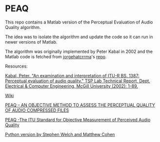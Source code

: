 # PEAQ
This repo contains a Matlab version of the Perceptual Evaluation of Audio Quality algorithm.

The idea was to isolate the algorithm and update the code so it can run in newer versions of Matlab. 

The algorithm was originally implemented by Peter Kabal in 2002 and the Matlab code is fetched from [jorgehatcrrma](https://github.com/jorgehatccrma)'s [repo](https://github.com/jorgehatccrma/AudioMorphing). 


Resources: 

[Kabal, Peter. "An examination and interpretation of ITU-R BS. 1387: Perceptual evaluation of audio quality." TSP Lab Technical Report, Dept. Electrical & Computer Engineering, McGill University (2002): 1-89.](http://www-mmsp.ece.mcgill.ca/Documents/Reports/2002/KabalR2002v2.pdf)

[Wiki](https://en.wikipedia.org/wiki/PEAQ)

[PEAQ – AN OBJECTIVE METHOD TO ASSESS THE PERCEPTUAL QUALITY OF
AUDIO COMPRESSED FILES](http://ace.ucv.ro/sintes12/SINTES12_2005/SOFTWARE%20ENGINEERING/09.pdf)

[PEAQ -The ITU Standard for Objective Measurement of
Perceived Audio Quality](https://www.ee.columbia.edu/~dpwe/papers/Thiede00-PEAQ.pdf)

[Python version by Stephen Welch and Matthew Cohen](https://github.com/stephencwelch/Perceptual-Coding-In-Python)

